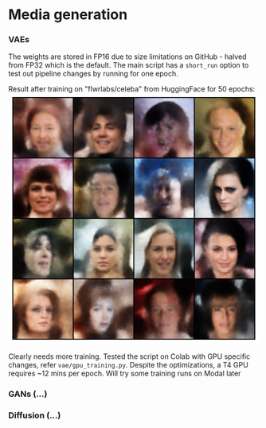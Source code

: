 # Media generation

### VAEs

The weights are stored in FP16 due to size limitations on GitHub - halved from FP32 which is the default. The main script
has a `short_run` option to test out pipeline changes by running for one epoch.

Result after training on "flwrlabs/celeba" from HuggingFace for 50 epochs: 
![generated_faces](vae/samples/faces_vae_E050_I004_D20250910-000948_N16.png)

Clearly needs more training. Tested the script on Colab with GPU specific changes, refer `vae/gpu_training.py`. Despite
the optimizations, a T4 GPU requires ~12 mins per epoch. Will try some training runs on Modal later 

### GANs (...)

### Diffusion (...)